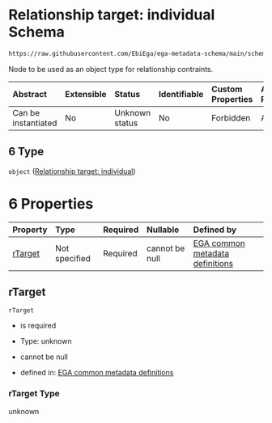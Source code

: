 # Relationship target: individual Schema

```txt
https://raw.githubusercontent.com/EbiEga/ega-metadata-schema/main/schemas/EGA.protocol.json#/properties/protocolRelationships/items/allOf/1/anyOf/0/allOf/1/anyOf/6
```

Node to be used as an object type for relationship contraints.

| Abstract            | Extensible | Status         | Identifiable | Custom Properties | Additional Properties | Access Restrictions | Defined In                                                                       |
| :------------------ | :--------- | :------------- | :----------- | :---------------- | :-------------------- | :------------------ | :------------------------------------------------------------------------------- |
| Can be instantiated | No         | Unknown status | No           | Forbidden         | Allowed               | none                | [EGA.protocol.json\*](../../../schemas/EGA.protocol.json "open original schema") |

## 6 Type

`object` ([Relationship target: individual](ega-4-defs-relationship-target-individual.md))

# 6 Properties

| Property            | Type          | Required | Nullable       | Defined by                                                                                                                                                                                                                                             |
| :------------------ | :------------ | :------- | :------------- | :----------------------------------------------------------------------------------------------------------------------------------------------------------------------------------------------------------------------------------------------------- |
| [rTarget](#rtarget) | Not specified | Required | cannot be null | [EGA common metadata definitions](ega-4-defs-relationship-target-individual-properties-rtarget.md "https://raw.githubusercontent.com/EbiEga/ega-metadata-schema/main/schemas/EGA.common-definitions.json#/$defs/rTargetIndividual/properties/rTarget") |

## rTarget



`rTarget`

*   is required

*   Type: unknown

*   cannot be null

*   defined in: [EGA common metadata definitions](ega-4-defs-relationship-target-individual-properties-rtarget.md "https://raw.githubusercontent.com/EbiEga/ega-metadata-schema/main/schemas/EGA.common-definitions.json#/$defs/rTargetIndividual/properties/rTarget")

### rTarget Type

unknown
